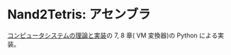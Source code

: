 # Nand2Tetris: アセンブラ

[コンピュータシステムの理論と実装](https://www.oreilly.co.jp/books/9784814400874/)の 7, 8 章( VM 変換器)の Python による実装。
